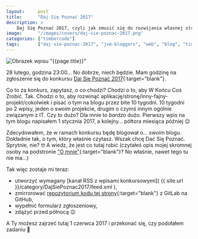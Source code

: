 ```yaml
---
layout:     post
title:      "Daj Się Poznać 2017"
description: >
    Daj Się Poznać 2017, czyli jak zmusić się do rozwijania własnej strony 🙂
image:      "/images/covers/daj-sie-poznac-2017.png"
categories: ["timbercode"]
tags:       ["daj-sie-poznac-2017", "jvm-bloggers", "web", "blog", "timbercode"]
---
```


![Obrazek wpisu "{{page.title}}"]( /images/covers/daj-sie-poznac-2017.png )

28 lutego, godzina 23:00… No dobrze, niech będzie. Mam godzinę na
zgłoszenie się do konkursu [Daj Się Poznać 2017]( http://devstyle.pl/daj-sie-poznac/ ){:target="blank"}.

Co to za konkurs, zapytasz, o co chodzi? Chodzi o to, aby W Końcu Coś Zrobić. Tak.
Chodzi o to, aby rozwinąć aplikację/stronę/inny-fajny-projekt/cokolwiek i pisać
o tym na blogu przez bite 10 tygodni. 10 tygodni po 2 wpisy, jeden o swoim projekcie,
drugim o czymś innym ogólnie związanym z IT. Czy to dużo? Dla mnie to *bardzo* dużo.
Pierwszy wpis na tym blogu napisałem 1 stycznia 2017, a kolejny…
półtora miesiąca później 😉

Zdecydowałem, że w ramach konkursu będę blogował o… swoim blogu. Dokładnie tak,
o tym, który właśnie czytasz. Wszak chcę Dać Się Poznać. Sprytnie, nie? 🤓 
A wiedz, że jest co tutaj robić (czytałeś opis mojej skromnej osoby na podstronie
["O mnie"]( http://127.0.0.1:4321/o-mnie/ ){:target="blank"}? No właśnie, nawet tego tu nie ma…)

Tak więc zostaje mi teraz:
* utworzyć wymagany [kanał RSS z wpisami konkursowymi]( {{ site.url }}/category/DajSiePoznac2017/feed.xml ),
* zmirrorować [repozytorium kodu tej strony]( https://gitlab.com/timbercode/timbercode.gitlab.io ){:target="blank"}
  z GitLab na GitHub,
* wypełnić formularz zgłoszeniowy, 
* zdążyć przed północą 😉

A Ty możesz zajrzeć tutaj 1 czerwca 2017 i przekonać się, czy podołałem zadaniu 🙂